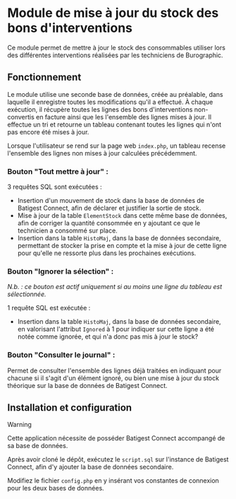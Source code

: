 # Module de mise à jour du stock des bons d'interventions
Ce module permet de mettre à jour le stock des consommables utiliser lors des différentes interventions réalisées par les techniciens de Burographic. 

## Fonctionnement
Le module utilise une seconde base de données, créée au préalable, dans laquelle il enregistre toutes les modifications qu'il a effectué. À chaque exécution, il récupère toutes les lignes des bons d'interventions non-convertis en facture ainsi que les l'ensemble des lignes mises à jour. Il effectue un tri et retourne un tableau contenant toutes les lignes qui n'ont pas encore été mises à jour.

Lorsque l'utilisateur se rend sur la page web `index.php`, un tableau recense l'ensemble des lignes non mises à jour calculées précédemment.

### Bouton "Tout mettre à jour" :
3 requêtes SQL sont exécutées :
- Insertion d'un mouvement de stock dans la base de données de Batigest Connect, afin de déclarer et justifier la sortie de stock.
- Mise à jour de la table `ElementStock` dans cette même base de données, afin de corriger la quantité consommée en y ajoutant ce que le technicien a consommé sur place.
- Insertion dans la table `HistoMaj`, dans la base de données secondaire, permettant de stocker la prise en compte et la mise à jour de cette ligne pour qu'elle ne ressorte plus dans les prochaines exécutions.

### Bouton "Ignorer la sélection" :
*N.b. : ce bouton est actif uniquement si au moins une ligne du tableau est sélectionnée.*

1 requête SQL est exécutée :
- Insertion dans la table `HistoMaj`, dans la base de données secondaire, en valorisant l'attribut `Ignored` à 1 pour indiquer sur cette ligne a été notée comme ignorée, et qui n'a donc pas mis à jour le stock?

### Bouton "Consulter le journal" :
Permet de consulter l'ensemble des lignes déjà traitées en indiquant pour chacune si il s'agit d'un élément ignoré, ou bien une mise à jour du stock théorique sur la base de données de Batigest Connect.

## Installation et configuration
> [!WARNING]
> Cette application nécessite de posséder Batigest Connect accompangé de sa base de données.

Après avoir cloné le dépôt, exécutez le `script.sql` sur l'instance de Batigest Connect, afin d'y ajouter la base de données secondaire.

Modifiez le fichier `config.php` en y insérant vos constantes de connexion pour les deux bases de données.